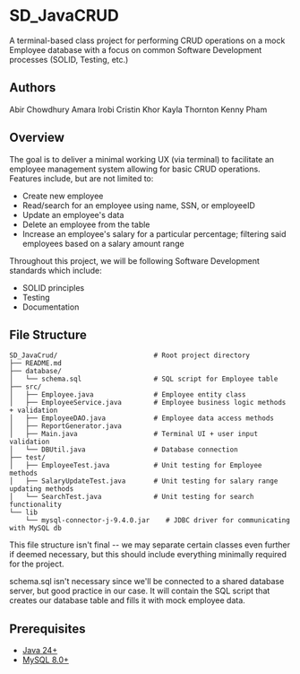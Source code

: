 # SD_JavaCRUD
A terminal-based class project for performing CRUD operations on a mock Employee database with a focus on common Software Development processes (SOLID, Testing, etc.)

## Authors

Abir Chowdhury
Amara Irobi
Cristin Khor
Kayla Thornton
Kenny Pham


## Overview

The goal is to deliver a minimal working UX (via terminal) to facilitate an employee management system allowing for basic CRUD operations. Features include, but are not limited to:

- Create new employee
- Read/search for an employee using name, SSN, or employeeID
- Update an employee's data
- Delete an employee from the table
- Increase an employee's salary for a particular percentage; filtering said employees based on a salary amount range

Throughout this project, we will be following Software Development standards which include:

- SOLID principles
- Testing
- Documentation

## File Structure
```
SD_JavaCrud/                        # Root project directory
├── README.md
├── database/
│   └── schema.sql                  # SQL script for Employee table
├── src/
│   ├── Employee.java               # Employee entity class
│   ├── EmployeeService.java        # Employee business logic methods + validation
│   ├── EmployeeDAO.java            # Employee data access methods
│   ├── ReportGenerator.java 
│   ├── Main.java                   # Terminal UI + user input validation
│   └── DBUtil.java                 # Database connection
├── test/
│   ├── EmployeeTest.java           # Unit testing for Employee methods
│   ├── SalaryUpdateTest.java       # Unit testing for salary range updating methods
│   └── SearchTest.java             # Unit testing for search functionality
└── lib
    └── mysql-connector-j-9.4.0.jar    # JDBC driver for communicating with MySQL db
```

This file structure isn't final -- we may separate certain classes even further if deemed necessary, but this should include everything minimally required for the project.

schema.sql isn't necessary since we'll be connected to a shared database server, but good practice in our case. It will contain the SQL script that creates our database table and fills it with mock employee data. 

## Prerequisites

- [Java 24+](https://www.java.com/en/download/manual.jsp)
- [MySQL 8.0+](https://dev.mysql.com/downloads/installer/)